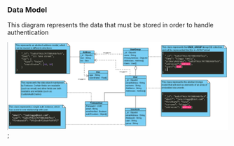 ### Data Model
This diagram represents the data that must be stored in order to handle authentication

![](img/media/DataModel.PNG);
